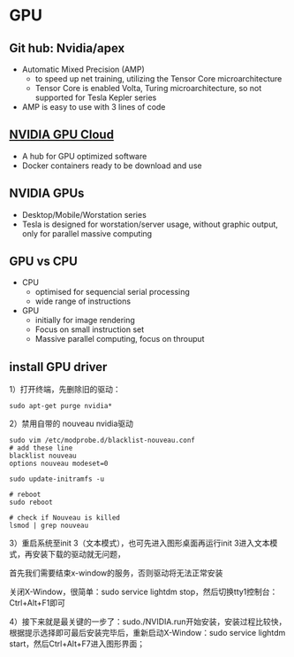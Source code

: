 # GPU

## Git hub: Nvidia/apex
* Automatic Mixed Precision (AMP)
    * to speed up net training, utilizing the Tensor Core microarchitecture
    * Tensor Core is enabled Volta, Turing microarchitecture, so not supported for Tesla Kepler series
* AMP is easy to use with 3 lines of code

## [NVIDIA GPU Cloud](https://www.nvidia.com/en-us/gpu-cloud/)
* A hub for GPU optimized software
* Docker containers ready to be download and use

## NVIDIA GPUs
* Desktop/Mobile/Worstation series
* Tesla is designed for worstation/server usage, without graphic output, only for parallel massive computing

## GPU vs CPU
* CPU
   * optimised for sequencial serial processing
   * wide range of instructions
* GPU
   * initially for image rendering
   * Focus on small instruction set
   * Massive parallel computing, focus on throuput
## install GPU driver
1）打开终端，先删除旧的驱动：
```
sudo apt-get purge nvidia*
```
2）禁用自带的 nouveau nvidia驱动
```
sudo vim /etc/modprobe.d/blacklist-nouveau.conf
# add these line
blacklist nouveau
options nouveau modeset=0
```
```
sudo update-initramfs -u

# reboot
sudo reboot

# check if Nouveau is killed
lsmod | grep nouveau
```

3）重启系统至init 3（文本模式），也可先进入图形桌面再运行init 3进入文本模式，再安装下载的驱动就无问题，

首先我们需要结束x-window的服务，否则驱动将无法正常安装

关闭X-Window，很简单：sudo service lightdm stop，然后切换tty1控制台：Ctrl+Alt+F1即可

4）接下来就是最关键的一步了：sudo./NVIDIA.run开始安装，安装过程比较快，根据提示选择即可最后安装完毕后，重新启动X-Window：sudo service lightdm start，然后Ctrl+Alt+F7进入图形界面；
